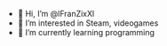 - 👋 Hi, I’m @lFranZixXl
- 👀 I’m interested in Steam, videogames 
- 🌱 I’m currently learning programming

<!---
lFranZixXl/lFranZixXl is a ✨ special ✨ repository because its `README.md` (this file) appears on your GitHub profile.
You can click the Preview link to take a look at your changes.
--->

